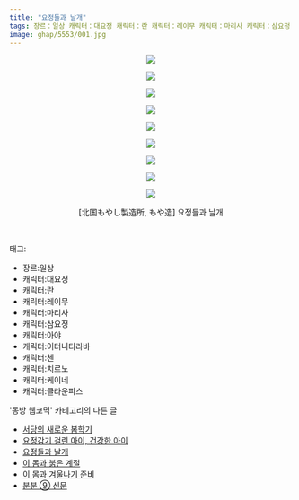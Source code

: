```yaml
---
title: "요정들과 날개"
tags: 장르：일상 캐릭터：대요정 캐릭터：란 캐릭터：레이무 캐릭터：마리사 캐릭터：삼요정 캐릭터：아야 캐릭터：이터니티라바 캐릭터：첸 캐릭터：치르노 캐릭터：케이네 캐릭터：클라운피스 北国もやし製造所 もや造 동방_웹코믹
image: ghap/5553/001.jpg
---
```

<div class="article">
<p style="text-align: center; clear: none; float: none;"><img src="{{ site.nasurl }}/ghap/5553/001.jpg"/></p>
<p style="text-align: center; clear: none; float: none;"><img src="{{ site.nasurl }}/ghap/5553/002.jpg"/></p>
<p style="text-align: center; clear: none; float: none;"><img src="{{ site.nasurl }}/ghap/5553/003.jpg"/></p>
<p style="text-align: center; clear: none; float: none;"><img src="{{ site.nasurl }}/ghap/5553/004.jpg"/></p>
<p style="text-align: center; clear: none; float: none;"><img src="{{ site.nasurl }}/ghap/5553/005.jpg"/></p>
<p style="text-align: center; clear: none; float: none;"><img src="{{ site.nasurl }}/ghap/5553/006.jpg"/></p>
<p style="text-align: center; clear: none; float: none;"><img src="{{ site.nasurl }}/ghap/5553/007.jpg"/></p>
<p style="text-align: center; clear: none; float: none;"><img src="{{ site.nasurl }}/ghap/5553/008.jpg"/></p>
<p style="text-align: center; clear: none; float: none;"><img src="{{ site.nasurl }}/ghap/5553/009.jpg"/></p>
<p style="text-align: center; clear: none; float: none;">[北国もやし製造所, もや造] 요정들과 날개</p>
<p><br/></p>
</div><div class="tagTrail">
<p>태그: </p>
<ul>
<li>장르:일상</li>
<li>캐릭터:대요정</li>
<li>캐릭터:란</li>
<li>캐릭터:레이무</li>
<li>캐릭터:마리사</li>
<li>캐릭터:삼요정</li>
<li>캐릭터:아야</li>
<li>캐릭터:이터니티라바</li>
<li>캐릭터:첸</li>
<li>캐릭터:치르노</li>
<li>캐릭터:케이네</li>
<li>캐릭터:클라운피스</li>
</ul>
</div><div class="another">
<p>'동방 웹코믹' 카테고리의 다른 글</p>
<ul>
<li><a href="/2019-01-10-ghap_5555">서당의 새로운 봄학기</a></li>
<li><a href="/2019-01-10-ghap_5554">요정감기 걸린 아이, 건강한 아이</a></li>
<li><a href="/2019-01-10-ghap_5553">요정들과 날개</a></li>
<li><a href="/2019-01-10-ghap_5552">이 몸과 붉은 계절</a></li>
<li><a href="/2019-01-10-ghap_5551">이 몸과 겨울나기 준비</a></li>
<li><a href="/2019-01-10-ghap_5550">분분 ⑨ 신문</a></li>
</ul>
</div>